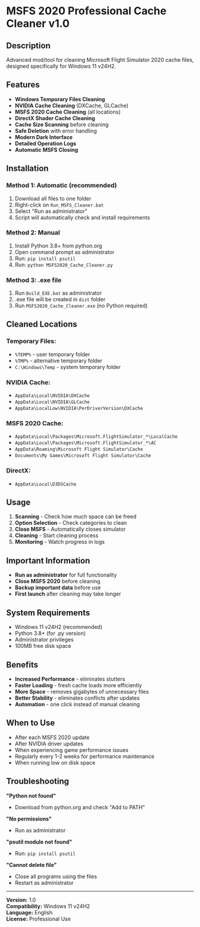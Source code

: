 # MSFS 2020 Professional Cache Cleaner v1.0

## Description
Advanced mod/tool for cleaning Microsoft Flight Simulator 2020 cache files, designed specifically for Windows 11 v24H2.

## Features
- **Windows Temporary Files Cleaning**
- **NVIDIA Cache Cleaning** (DXCache, GLCache)
- **MSFS 2020 Cache Cleaning** (all locations)
- **DirectX Shader Cache Cleaning**
- **Cache Size Scanning** before cleaning
- **Safe Deletion** with error handling
- **Modern Dark Interface**
- **Detailed Operation Logs**
- **Automatic MSFS Closing**

## Installation

### Method 1: Automatic (recommended)
1. Download all files to one folder
2. Right-click on `Run_MSFS_Cleaner.bat`
3. Select "Run as administrator"
4. Script will automatically check and install requirements

### Method 2: Manual
1. Install Python 3.8+ from python.org
2. Open command prompt as administrator
3. Run: `pip install psutil`
4. Run: `python MSFS2020_Cache_Cleaner.py`

### Method 3: .exe file
1. Run `Build_EXE.bat` as administrator
2. .exe file will be created in `dist` folder
3. Run `MSFS2020_Cache_Cleaner.exe` (no Python required)

## Cleaned Locations

### Temporary Files:
- `%TEMP%` - user temporary folder
- `%TMP%` - alternative temporary folder
- `C:\Windows\Temp` - system temporary folder

### NVIDIA Cache:
- `AppData\Local\NVIDIA\DXCache`
- `AppData\Local\NVIDIA\GLCache`
- `AppData\LocalLow\NVIDIA\PerDriverVersion\DXCache`

### MSFS 2020 Cache:
- `AppData\Local\Packages\Microsoft.FlightSimulator_*\LocalCache`
- `AppData\Local\Packages\Microsoft.FlightSimulator_*\AC`
- `AppData\Roaming\Microsoft Flight Simulator\Cache`
- `Documents\My Games\Microsoft Flight Simulator\Cache`

### DirectX:
- `AppData\Local\D3DSCache`

## Usage

1. **Scanning** - Check how much space can be freed
2. **Option Selection** - Check categories to clean
3. **Close MSFS** - Automatically closes simulator
4. **Cleaning** - Start cleaning process
5. **Monitoring** - Watch progress in logs

## Important Information

- **Run as administrator** for full functionality
- **Close MSFS 2020** before cleaning
- **Backup important data** before use
- **First launch** after cleaning may take longer

## System Requirements

- Windows 11 v24H2 (recommended)
- Python 3.8+ (for .py version)
- Administrator privileges
- 100MB free disk space

## Benefits

- **Increased Performance** - eliminates stutters
- **Faster Loading** - fresh cache loads more efficiently
- **More Space** - removes gigabytes of unnecessary files
- **Better Stability** - eliminates conflicts after updates
- **Automation** - one click instead of manual cleaning

## When to Use

- After each MSFS 2020 update
- After NVIDIA driver updates
- When experiencing game performance issues
- Regularly every 1-2 weeks for performance maintenance
- When running low on disk space

## Troubleshooting

**"Python not found"**
- Download from python.org and check "Add to PATH"

**"No permissions"**
- Run as administrator

**"psutil module not found"**
- Run: `pip install psutil`

**"Cannot delete file"**
- Close all programs using the files
- Restart as administrator

---
**Version:** 1.0  
**Compatibility:** Windows 11 v24H2  
**Language:** English  
**License:** Professional Use



